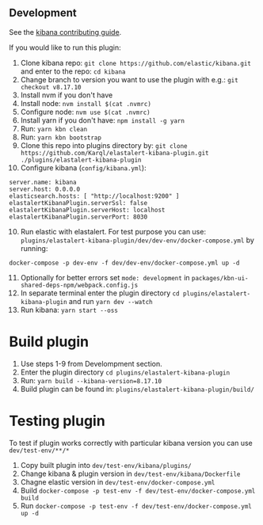 ## Development

See the [kibana contributing guide](https://github.com/elastic/kibana/blob/master/CONTRIBUTING.md).

If you would like to run this plugin:

1) Clone kibana repo: `git clone https://github.com/elastic/kibana.git` and enter to the repo: `cd kibana`
2) Change branch to version you want to use the plugin with e.g.: `git checkout v8.17.10`
3) Install nvm if you don't have
4) Install node: `nvm install $(cat .nvmrc)`
5) Configure node: `nvm use $(cat .nvmrc)`
6) Install yarn if you don't have: `npm install -g yarn`
7) Run: `yarn kbn clean`
8) Run: `yarn kbn bootstrap`
9) Clone this repo into plugins directory by: `git clone https://github.com/Karql/elastalert-kibana-plugin.git ./plugins/elastalert-kibana-plugin`
10) Configure kibana (`config/kibana.yml`):

```
server.name: kibana
server.host: 0.0.0.0
elasticsearch.hosts: [ "http://localhost:9200" ]
elastalertKibanaPlugin.serverSsl: false
elastalertKibanaPlugin.serverHost: localhost
elastalertKibanaPlugin.serverPort: 8030
```

10) Run elastic with elastalert. For test purpose you can use: `plugins/elastalert-kibana-plugin/dev/dev-env/docker-compose.yml` by running:

`docker-compose -p dev-env -f dev/dev-env/docker-compose.yml up -d`

11) Optionally for better errors set `mode: development` in `packages/kbn-ui-shared-deps-npm/webpack.config.js`
11) In separate terminal enter the plugin directory `cd plugins/elastalert-kibana-plugin` and run `yarn dev --watch`
12) Run kibana: `yarn start --oss`

# Build plugin

1) Use steps 1-9 from Develompment section.
2) Enter the plugin directory `cd plugins/elastalert-kibana-plugin`
3) Run: `yarn build --kibana-version=8.17.10`
4) Build plugin can be found in: `plugins/elastalert-kibana-plugin/build/` 

# Testing plugin

To test if plugin works correctly with particular kibana version you can use `dev/test-env/**/*`

1) Copy built plugin into `dev/test-env/kibana/plugins/`
2) Change kibana & plugin version in `dev/test-env/kibana/Dockerfile`
3) Chagne elastic version in `dev/test-env/docker-compose.yml`
4) Build `docker-compose -p test-env -f dev/test-env/docker-compose.yml build`
5) Run `docker-compose -p test-env -f dev/test-env/docker-compose.yml up -d`